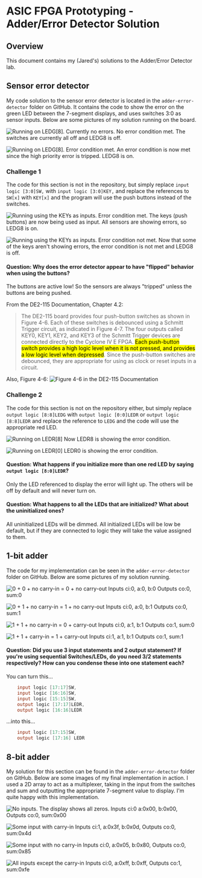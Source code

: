 # ASIC FPGA Prototyping - Adder/Error Detector Solution

## Overview
This document contains my (Jared's) solutions to the Adder/Error Detector lab.

## Sensor error detector
My code solution to the sensor error detector is located in the `adder-error-detector` folder on GitHub. It contains the code to show the error on the green LED between the 7-segment displays, and uses switches 3:0 as sensor inputs. Below are some pictures of my solution running on the board.

![Running on LEDG[8]. Currently no errors.](./img/sed-switch-green-off.jpg)
No error condition met. The switches are currently all off and LEDG8 is off.

![Running on LEDG[8]. Error condition met.](./img/sed-switch-green-on.jpg)
An error condition is now met since the high priority error is tripped. LEDG8 is on.

### Challenge 1
The code for this section is not in the repository, but simply replace `input logic [3:0]SW,` with `input logic [3:0]KEY,` and replace the references to `SW[x]` with `KEY[x]` and the program will use the push buttons instead of the switches.

![Running using the KEYs as inputs. Error condition met.](./img/sed-key-on.jpg)
The keys (push buttons) are now being used as input. All sensors are showing errors, so LEDG8 is on.

![Running using the KEYs as inputs. Error condition not met.](./img/sed-key-off.jpg)
Now that some of the keys aren't showing errors, the error condition is not met and LEDG8 is off.

#### Question: Why does the error detector appear to have "flipped" behavior when using the buttons?
The buttons are active low! So the sensors are always "tripped" unless the buttons are being pushed.

From the DE2-115 Documentation, Chapter 4.2:
>The DE2-115 board provides four push-button switches as shown in Figure 4-6. Each of these switches is debounced using a Schmitt Trigger circuit, as indicated in Figure 4-7. The four outputs called KEY0, KEY1, KEY2, and KEY3 of the Schmitt Trigger devices are connected directly to the Cyclone IV E FPGA. <mark>Each push-button switch provides a high logic level when it is not pressed, and provides a low logic level when depressed</mark>. Since the push-button switches are debounced, they are appropriate for using as clock or reset inputs in a circuit.

Also, Figure 4-6:
![Figure 4-6 in the DE2-115 Documentation](./img/figure-4-6.png)

### Challenge 2
The code for this section is not on the repository either, but simply replace `output logic [8:8]LEDG` with `output logic [0:0]LEDR` or `output logic [8:8]LEDR` and replace the reference to `LEDG` and the code will use the appropriate red LED.

![Running on LEDR[8]](./img/sed-red-8.jpg)
Now LEDR8 is showing the error condition.

![Running on LEDR[0]](./img/sed-red-0.jpg)
LEDR0 is showing the error condition.

#### Question: What happens if you initialize more than one red LED by saying `output logic [8:0]LEDR`?
Only the LED referenced to display the error will light up. The others will be off by default and will never turn on.

#### Question: What happens to all the LEDs that are initialized? What about the uninitialized ones?
All uninitialized LEDs will be dimmed. All initialized LEDs will be low be default, but if they are connected to logic they will take the value assigned to them.

## 1-bit adder

The code for my implementation can be seen in the `adder-error-detector` folder on GitHub. Below are some pictures of my solution running.

![0 + 0 + no carry-in = 0 + no carry-out](./img/adder1-no-input.jpg)
Inputs ci:0, a:0, b:0 Outputs co:0, sum:0

![0 + 1 + no carry-in = 1 + no carry-out](./img/adder1-one-input.jpg)
Inputs ci:0, a:0, b:1 Outputs co:0, sum:1

![1 + 1 + no carry-in = 0 + carry-out](./img/adder1-two-inputs.jpg)
Inputs ci:0, a:1, b:1 Outputs co:1, sum:0

![1 + 1 + carry-in = 1 + carry-out](./img/adder1-all-inputs.jpg)
Inputs ci:1, a:1, b:1 Outputs co:1, sum:1

#### Question: Did you use 3 input statements and 2 output statement? If you're using sequential Switches/LEDs, do you need 3/2 statements respectively? How can you condense these into one statement each?
You can turn this...

```verilog
    input logic [17:17]SW,
    input logic [16:16]SW,
    input logic [15:15]SW,
    output logic [17:17]LEDR,
    output logic [16:16]LEDR
```

...into this...

```verilog
    input logic [17:15]SW,
    output logic [17:16] LEDR
```

## 8-bit adder
My solution for this section can be found in the `adder-error-detector` folder on GitHub. Below are some images of my final implementation in action. I used a 2D array to act as a multiplexer, taking in the input from the switches and sum and outputting the appropriate 7-segment value to display. I'm quite happy with this implementation.

![No inputs. The display shows all zeros.](./img/adder8-no-input.jpg)
Inputs ci:0 a:0x00, b:0x00, Outputs co:0, sum:0x00

![Some input with carry-in](./img/adder8-input-carry.jpg)
Inputs ci:1, a:0x3f, b:0x0d, Outputs co:0, sum:0x4d

![Some input with no carry-in](./img/adder8-input-no-carry.jpg)
Inputs ci:0, a:0x05, b:0x80, Outputs co:0, sum:0x85

![All inputs except the carry-in](./img/adder8-all-input-no-carry.jpg)
Inputs ci:0, a:0xff, b:0xff, Outputs co:1, sum:0xfe